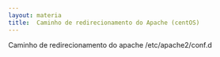 ```yaml
---
layout: materia
title:  Caminho de redirecionamento do Apache (centOS)
---
```




Caminho de redirecionamento do apache
/etc/apache2/conf.d